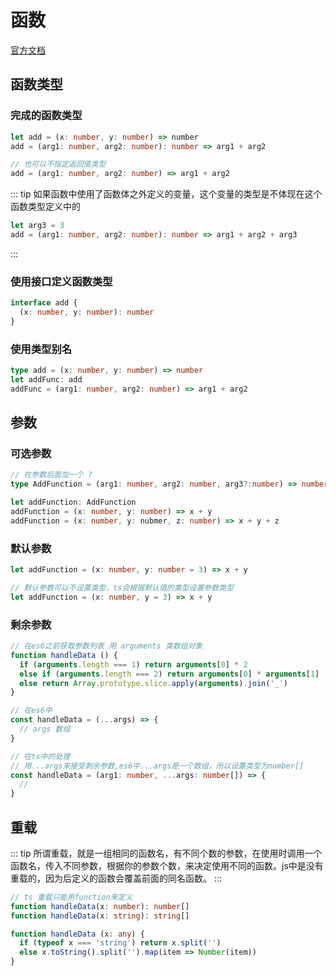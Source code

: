 # 函数

[官方文档](https://www.tslang.cn/docs/handbook/functions.html)

## 函数类型

### 完成的函数类型

```typescript
let add = (x: number, y: number) => number
add = (arg1: number, arg2: number): number => arg1 + arg2

// 也可以不指定返回值类型
add = (arg1: number, arg2: number) => arg1 + arg2
```

::: tip
如果函数中使用了函数体之外定义的变量，这个变量的类型是不体现在这个函数类型定义中的

```typescript
let arg3 = 3
add = (arg1: number, arg2: number): number => arg1 + arg2 + arg3
```
:::

### 使用接口定义函数类型

```typescript
interface add {
  (x: number, y: number): number
}
```

### 使用类型别名

```typescript
type add = (x: number, y: number) => number
let addFunc: add
addFunc = (arg1: number, arg2: number) => arg1 + arg2
```

## 参数

### 可选参数

```typescript
// 在参数后面加一个 ?
type AddFunction = (arg1: number, arg2: number, arg3?:number) => number

let addFunction: AddFunction
addFunction = (x: number, y: number) => x + y
addFunction = (x: number, y: nubmer, z: number) => x + y + z
```

### 默认参数

```typescript
let addFunction = (x: number, y: number = 3) => x + y

// 默认参数可以不设置类型，ts会根据默认值的类型设置参数类型
let addFunction = (x: number, y = 3) => x + y
```

### 剩余参数

```javascript
// 在es6之前获取参数列表 用 arguments 类数组对象
function handleData () {
  if (arguments.length === 1) return arguments[0] * 2
  else if (arguments.length === 2) return arguments[0] * arguments[1]
  else return Array.prototype.slice.apply(arguments).join('_')
}
```

```javascript
// 在es6中
const handleData = (...args) => {
  // args 数组
}
```

```typescript
// 在ts中的处理
// 用...args来接受剩余参数,es6中...args是一个数组，所以设置类型为number[]
const handleData = (arg1: number, ...args: number[]) => {
  //
}
```

## 重载

::: tip
所谓重载，就是一组相同的函数名，有不同个数的参数，在使用时调用一个函数名，传入不同参数，根据你的参数个数，来决定使用不同的函数。js中是没有重载的，因为后定义的函数会覆盖前面的同名函数。
:::

```typescript
// ts 重载只能用function来定义
function handleData(x: number): number[]
function handleData(x: string): string[]

function handleData (x: any) {
  if (typeof x === 'string') return x.split('')
  else x.toString().split('').map(item => Number(item))
}
```
